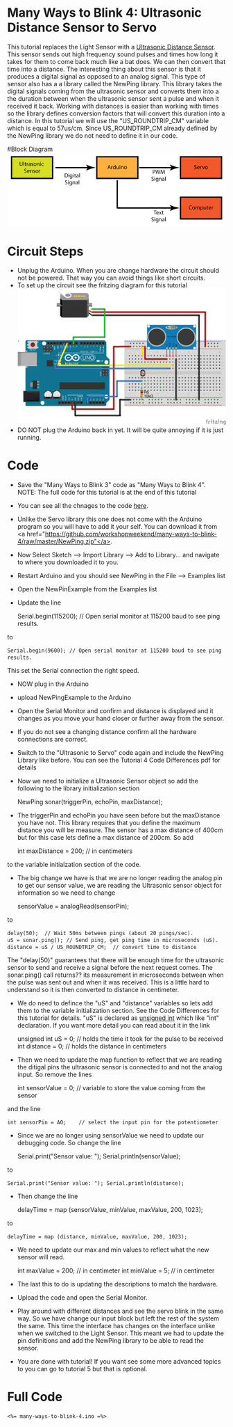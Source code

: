 # Many Ways to Blink 4: Ultrasonic Distance Sensor to Servo

This tutorial replaces the Light Sensor with a <a href=""> Ultrasonic Distance  Sensor</a>. This sensor sends out high frequency sound pulses and times how long it takes for them to come back much like a bat does. We can then convert that time into a distance. The interesting thing about this sensor is that it produces a digital signal as opposed to an analog signal. This type of sensor also has a a library called the NewPing library. This library takes the digital signals coming from the ultrasonic sensor and converts them into a the duration between when the ultrasonic sensor sent a pulse and when it received it back. Working with distances is easier than working with times so the library defines conversion factors that will convert this duration into a distance. In this tutorial we will use the "US_ROUNDTRIP_CM" variable which is equal to 57us/cm. Since US_ROUNDTRIP_CM already defined by the NewPing library we do not need to define it in our code. 

#Block Diagram
![Ultrasonic Sensor to Servo System](Ultrasonic_to_Servo_System.png)

# Circuit Steps
* Unplug the Arduino. When you are change hardware the circuit should not be powered. That way you can avoid things like short circuits.
* To set up the circuit see the fritzing diagram for this tutorial
![Ultrasonic Sensor to Servo Circit](many-ways-to-blink-4.png)
* DO NOT plug the Arduino back in yet. It will be quite annoying if it is just running.

# Code
* Save the "Many Ways to Blink 3" code as "Many Ways to Blink 4". NOTE: The full code for this tutorial is at the end of this tutorial
* You can see all the chnages to the code <a href="https://github.com/workshopweekend/many-ways-to-blink-4/raw/master/many-ways-to-blink-4.pdf">here</a>.
* Unlike the Servo library this one does not come with the Arduino program so you will have to add it your self. You can download it from <a href="https://github.com/workshopweekend/many-ways-to-blink-4/raw/master/NewPing.zip"</a>. 
* Now Select Sketch --> Import Library --> Add to Library... and navigate to where you downloaded it to you.
* Restart Arduino and you should see NewPing in the File --> Examples list
* Open the NewPinExample from the Examples list
* Update the line 


	Serial.begin(115200); // Open serial monitor at 115200 baud to see ping results.

to 

	Serial.begin(9600); // Open serial monitor at 115200 baud to see ping results.

This set the Serial connection the right speed.

* NOW plug in the Arduino
* upload NewPingExample to the Arduino 
* Open the Serial Monitor and confirm and distance is displayed and it changes as you move your hand closer or further away from the sensor. 
* If you do not see a changing distance confirm all the hardware connections are correct. 
* Switch to the "Ultrasonic to Servo" code again and include the NewPing Library like before. You can see the Tutorial 4 Code Differences pdf for details
*	Now we need to initialize a Ultrasonic Sensor object so add the following to the library initialization section


	NewPing sonar(triggerPin, echoPin, maxDistance);

* The triggerPin and echoPin you have seen before but the maxDistance you have not. This library requires that you define the maximum distance you will be measure. The sensor has a max distance of 400cm but for this case lets define a max distance of 200cm. So add 


	int maxDistance = 200;   // in centimeters

to the variable initialzation section of the code. 

* The big change we have is that we are no longer reading the analog pin to get our sensor value, we are reading the Ultrasonic sensor object for information so we need to change 


	sensorValue = analogRead(sensorPin); 

to


	delay(50);  // Wait 50ms between pings (about 20 pings/sec).
	uS = sonar.ping(); // Send ping, get ping time in microseconds (uS).
	distance = uS / US_ROUNDTRIP_CM;  // convert time to distance

The "delay(50)" guarantees that there will be enough time for the ultrasonic sensor to send and receive a signal before the next request comes. The sonar.ping() call returns?? its measurement in microseconds between when the pulse was sent out and when it was received. This is a little hard to understand so it is then converted to distance in centimeter. 
* We do need to defince the "uS" and "distance" variables so lets add them to the variable initialization section. See the Code Differences for this tutorial for details. "uS" is declared as <a href="http://arduino.cc/en/Reference/UnsignedInt">unsigned int</a> which like "int" declaration. If you want more detail you can read about it in the link 


	unsigned int uS = 0; // holds the time it took for the pulse to be received
	int distance = 0; // holds the distance in centimeters

* Then we need to update the map function to reflect that we are reading the ditigal pins the ultrasonic sensor is connected to and not the analog input. So remove the lines


	int sensorValue = 0;  // variable to store the value coming from the sensor

and the line 

	int sensorPin = A0;    // select the input pin for the potentiometer	

* Since we are no longer using sensorValue we need to update our debugging code. So change the line


	Serial.print("Sensor value: "); Serial.println(sensorValue);

to

	Serial.print("Sensor value: "); Serial.println(distance);

* Then change the line 


	delayTime = map (sensorValue, minValue, maxValue, 200, 1023);

to 

  	delayTime = map (distance, minValue, maxValue, 200, 1023);

* We need to update our max and min values to reflect what the new sensor will read. 


	int maxValue = 200;    // in centimeter
	int minValue = 5;      // in centimeter

* The last this to do is updating the descriptions to match the hardware.
* Upload the code and open the Serial Monitor. 
* Play around with different distances and see the servo blink in the same way. So we have change our input block but left the rest of the system the same. This time the interface has changes on the interface unlike when we switched to the Light Sensor. This meant we had to update the pin definitions and add the NewPing library to be able to read the sensor. 
* You are done with tutorial! If you want see some more advanced topics to you can go to tutorial 5 but that is optional. 

# Full Code
	<%= many-ways-to-blink-4.ino =%>
